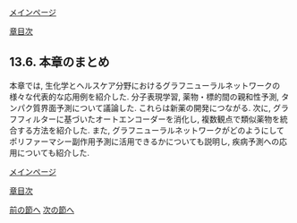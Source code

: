 [メインページ](../../index.markdown)

[章目次](./chap13.md)
## 13.6. 本章のまとめ

本章では,
生化学とヘルスケア分野におけるグラフニューラルネットワークの様々な代表的な応用例を紹介した.
分子表現学習, 薬物・標的間の親和性予測,
タンパク質界面予測について議論した. これらは新薬の開発につながる. 次に,
グラフフィルターに基づいたオートエンコーダーを消化し,
複数観点で類似薬物を統合する方法を紹介した. また,
グラフニューラルネットワークがどのようにしてポリファーマシー副作用予測に活用できるかについても説明し,
疾病予測への応用についても紹介した.


[メインページ](../../index.markdown)

[章目次](./chap13.md)

[前の節へ](./subsection_05.md) [次の節へ](./subsection_07.md)


